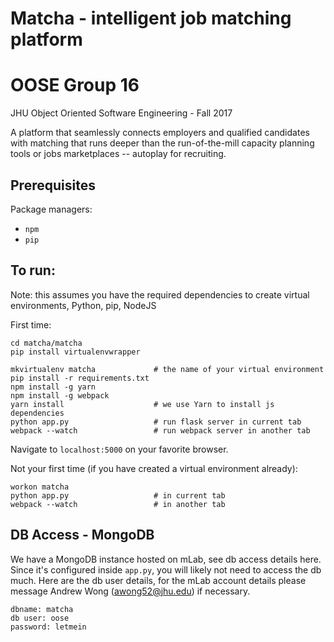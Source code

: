 # Matcha - intelligent job matching platform
# OOSE Group 16
JHU Object Oriented Software Engineering - Fall 2017

A platform that seamlessly connects employers and qualified candidates with matching that runs deeper than the run-of-the-mill capacity planning tools or jobs marketplaces -- autoplay for recruiting.

## Prerequisites

Package managers:

- `npm`
- `pip`

## To run:

Note: this assumes you have the required dependencies to create virtual environments, Python, pip, NodeJS

First time:
```
cd matcha/matcha
pip install virtualenvwrapper

mkvirtualenv matcha             # the name of your virtual environment
pip install -r requirements.txt
npm install -g yarn
npm install -g webpack
yarn install                    # we use Yarn to install js dependencies
python app.py                   # run flask server in current tab
webpack --watch                 # run webpack server in another tab
```
Navigate to `localhost:5000` on your favorite browser.

Not your first time (if you have created a virtual environment already):
```
workon matcha
python app.py                   # in current tab
webpack --watch                 # in another tab
```

## DB Access - MongoDB

We have a MongoDB instance hosted on mLab, see db access details here. Since it's configured inside `app.py`, you will likely not need to access the db much. Here are the db user details, for the mLab account details please message Andrew Wong (awong52@jhu.edu) if necessary.
```
dbname: matcha
db user: oose
password: letmein
```
